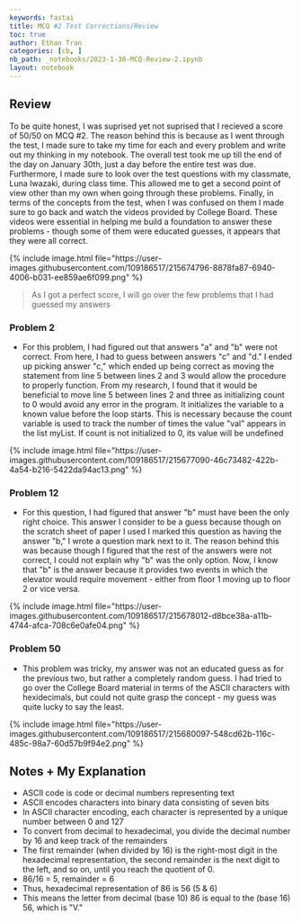 ```yaml
---
keywords: fastai
title: MCQ #2 Test Corrections/Review
toc: true
author: Ethan Tran
categories: [cb, ]
nb_path: _notebooks/2023-1-30-MCQ-Review-2.ipynb
layout: notebook
---
```


<!--
#################################################
### THIS FILE WAS AUTOGENERATED! DO NOT EDIT! ###
#################################################
# file to edit: _notebooks/2023-1-30-MCQ-Review-2.ipynb
-->

<div class="container" id="notebook-container">
        
<div class="cell border-box-sizing text_cell rendered"><div class="inner_cell">
<div class="text_cell_render border-box-sizing rendered_html">
<h2 id="Review">Review<a class="anchor-link" href="#Review"> </a></h2><p>To be quite honest, I was suprised yet not suprised that I recieved a score of 50/50 on MCQ #2. The reason behind this is because as I went through the test, I made sure to take my time for each and every problem and write out my thinking in my notebook. The overall test took me up till the end of the day on January 30th, just a day before the entire test was due. Furthermore, I made sure to look over the test questions with my classmate, Luna Iwazaki, during class time. This allowed me to get a second point of view other than my own when going through these problems. Finally, in terms of the concepts from the test, when I was confused on them I made sure to go back and watch the videos provided by College Board. These videos were essential in helping me build a foundation to answer these problems - though some of them were educated guesses, it appears that they were all correct.</p>
</div>
</div>
</div>
<div class="cell border-box-sizing text_cell rendered"><div class="inner_cell">
<div class="text_cell_render border-box-sizing rendered_html">
<html>
{% include image.html file="https://user-images.githubusercontent.com/109186517/215674796-8878fa87-6940-4006-b031-ee859ae6f099.png" %}
</html>
</div>
</div>
</div>
<div class="cell border-box-sizing text_cell rendered"><div class="inner_cell">
<div class="text_cell_render border-box-sizing rendered_html">
<blockquote><p>As I got a perfect score, I will go over the few problems that I had guessed my answers</p>
</blockquote>
<h3 id="Problem-2">Problem 2<a class="anchor-link" href="#Problem-2"> </a></h3><ul>
<li>For this problem, I had figured out that answers "a" and "b" were not correct. From here, I had to guess between answers "c" and "d." I ended up picking answer "c," which ended up being correct as moving the statement from line 5 between lines 2 and 3 would allow the procedure to properly function. From my research, I found that it would be beneficial to move line 5 between lines 2 and three as initializing count to 0 would avoid any error in the program. It initializes the variable to a known value before the loop starts. This is necessary because the count variable is used to track the number of times the value "val" appears in the list myList. If count is not initialized to 0, its value will be undefined</li>
</ul>

</div>
</div>
</div>
<div class="cell border-box-sizing text_cell rendered"><div class="inner_cell">
<div class="text_cell_render border-box-sizing rendered_html">
<html>
{% include image.html file="https://user-images.githubusercontent.com/109186517/215677090-46c73482-422b-4a54-b216-5422da94ac13.png" %}
</html>
</div>
</div>
</div>
<div class="cell border-box-sizing text_cell rendered"><div class="inner_cell">
<div class="text_cell_render border-box-sizing rendered_html">
<h3 id="Problem-12">Problem 12<a class="anchor-link" href="#Problem-12"> </a></h3><ul>
<li>For this question, I had figured that answer "b" must have been the only right choice. This answer I consider to be a guess because though on the scratch sheet of paper I used I marked this question as having the answer "b," I wrote a question mark next to it. The reason behind this was because though I figured that the rest of the answers were not correct, I could not explain why "b" was the only option. Now, I know that "b" is the answer because it provides two events in which the elevator would require movement - either from floor 1 moving up to floor 2 or vice versa. </li>
</ul>

</div>
</div>
</div>
<div class="cell border-box-sizing text_cell rendered"><div class="inner_cell">
<div class="text_cell_render border-box-sizing rendered_html">
<html>
{% include image.html file="https://user-images.githubusercontent.com/109186517/215678012-d8bce38a-a11b-4744-afca-708c6e0afe04.png" %}
</html>
</div>
</div>
</div>
<div class="cell border-box-sizing text_cell rendered"><div class="inner_cell">
<div class="text_cell_render border-box-sizing rendered_html">
<h3 id="Problem-50">Problem 50<a class="anchor-link" href="#Problem-50"> </a></h3><ul>
<li>This problem was tricky, my answer was not an educated guess as for the previous two, but rather a completely random guess. I had tried to go over the College Board material in terms of the ASCII characters with hexidecimals, but could not quite grasp the concept - my guess was quite lucky to say the least.</li>
</ul>

</div>
</div>
</div>
<div class="cell border-box-sizing text_cell rendered"><div class="inner_cell">
<div class="text_cell_render border-box-sizing rendered_html">
<html>
{% include image.html file="https://user-images.githubusercontent.com/109186517/215680097-548cd62b-116c-485c-98a7-60d57b9f94e2.png" %}
</html>
</div>
</div>
</div>
<div class="cell border-box-sizing text_cell rendered"><div class="inner_cell">
<div class="text_cell_render border-box-sizing rendered_html">
<h2 id="Notes-+-My-Explanation">Notes + My Explanation<a class="anchor-link" href="#Notes-+-My-Explanation"> </a></h2><ul>
<li>ASCII code is code or decimal numbers representing text</li>
<li>ASCII encodes characters into binary data consisting of seven bits</li>
<li>In ASCII character encoding, each character is represented by a unique number between 0 and 127</li>
<li>To convert from decimal to hexadecimal, you divide the decimal number by 16 and keep track of the remainders</li>
<li>The first remainder (when divided by 16) is the right-most digit in the hexadecimal representation, the second remainder is the next digit to the left, and so on, until you reach the quotient of 0.</li>
<li>86/16 = 5, remainder = 6</li>
<li>Thus, hexadecimal representation of 86 is 56 (5 &amp; 6)</li>
<li>This means the letter from decimal (base 10) 86 is equal to the (base 16) 56, which is "V."</li>
</ul>

</div>
</div>
</div>
</div>
 

